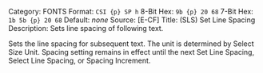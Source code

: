 Category: FONTS
Format: `CSI {p} SP h`
8-Bit Hex: `9b {p} 20 68`
7-Bit Hex: `1b 5b {p} 20 68`
Default: *none*
Source: [E-CF]
Title: (SLS) Set Line Spacing
Description: Sets line spacing of following text.

Sets the line spacing for subsequent text. The unit is determined by Select Size Unit. Spacing setting remains in effect until the next Set Line Spacing, Select Line Spacing, or Spacing Increment.

